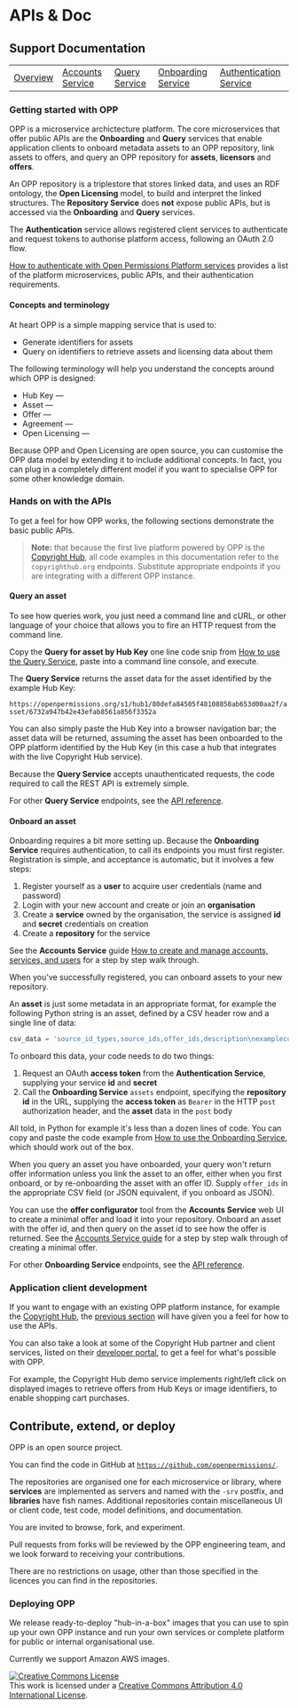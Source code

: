 # APIs & Doc

## Support Documentation

||||||
|----|---|---|---|---|
|[Overview](index.md) | [Accounts Service](account-toc.md) | [Query Service](query-toc.md) | [Onboarding Service](onboard-toc.md) | [Authentication Service](auth-toc.md)

### Getting started with OPP

OPP is a microservice archictecture platform. The core microservices
that offer public APIs are the **Onboarding** and **Query** services
that enable application clients to onboard metadata assets to an OPP
repository, link assets to offers, and query an OPP repository for
**assets**, **licensors** and **offers**.

An OPP repository is a triplestore that stores linked data, and uses
an RDF ontology, the **Open Licensing** model, to build and interpret
the linked structures. The **Repository Service** does **not** expose
public APIs, but is accessed via the **Onboarding** and **Query**
services.

The **Authentication** service allows registered client services to
authenticate and request tokens to authorise platform access,
following an OAuth 2.0 flow.

[How to authenticate with Open Permissions Platform services](https://github.com/openpermissions/auth-srv/blob/master/documents/markdown/how-to-auth.md#services-summary)
provides a list of the platform microservices, public APIs, and their
authentication requirements.

#### Concepts and terminology

At heart OPP is a simple mapping service that is used to:

+ Generate identifiers for assets
+ Query on identifiers to retrieve assets and licensing data about
  them

The following terminology will help you understand the concepts around
which OPP is designed:

+ Hub Key &mdash;
+ Asset &mdash;
+ Offer &mdash;
+ Agreement &mdash;
+ Open Licensing &mdash;

Because OPP and Open Licensing are open source, you can customise the
OPP data model by extending it to include additional concepts. In
fact, you can plug in a completely different model if you want to
specialise OPP for some other knowledge domain.

### Hands on with the APIs

To get a feel for how OPP works, the following sections demonstrate
the basic public APIs.

>**Note:** that because the first live platform powered by OPP is the
>[Copyright Hub](http://www.copyrighthub.org/copyrighthub_org/community/),
>all code examples in this documentation refer to the
>`copyrighthub.org` endpoints. Substitute appropriate endpoints if you
>are integrating with a different OPP instance.

#### Query an asset

To see how queries work, you just need a command line and cURL, or
other language of your choice that allows you to fire an HTTP request
from the command line.

Copy the **Query for asset by Hub Key** one line code snip from [How to use the Query Service](https://github.com/openpermissions/query-srv/blob/master/documents/markdown/how-to-query.md), paste into a command line console, and execute.

The **Query Service** returns the asset data for the asset identified
by the example Hub Key:

```https://openpermissions.org/s1/hub1/80defa84505f48108858ab653d00aa2f/asset/6732a947b42e43efab8561a856f3352a```

You can also simply paste the Hub Key into a browser navigation bar;
the asset data will be returned, assuming the asset has been onboarded
to the OPP platform identified by the Hub Key (in this case a hub that
integrates with the live Copyright Hub service).

Because the **Query Service** accepts unauthenticated requests, the
code required to call the REST API is extremely simple.

For other **Query Service** endpoints, see the
[API reference](https://github.com/openpermissions/query-srv/blob/master/documents/apiary/api.md).

#### Onboard an asset

Onboarding requires a bit more setting up. Because the **Onboarding
Service** requires authentication, to call its endpoints you must
first register. Registration is simple, and acceptance is automatic,
but it involves a few steps:
  1. Register yourself as a **user** to acquire user credentials (name and
    password)
  1. Login with your new account and create or join an **organisation**
  1. Create a **service** owned by the organisation, the service is
     assigned **id** and **secret** credentials on creation
  1. Create a **repository** for the service

See the **Accounts Service** guide
[How to create and manage accounts, services, and users](https://github.com/openpermissions/accounts-srv/blob/master/documents/markdown/how-to-register.md)
for a step by step walk through.

When you've successfully registered, you can onboard assets to your
new repository.

An **asset** is just some metadata in an appropriate format, for
example the following Python string is an asset, defined by a CSV
header row and a single line of data:

```python
csv_data = 'source_id_types,source_ids,offer_ids,description\nexamplecopictureid,DSC_00A987,,"Cannubi cru vineyard at sunset, Barolo, Piemonte, Italy"'
```

To onboard this data, your code needs to do two things:

1. Request an OAuth **access token** from the **Authentication
   Service**, supplying your service **id** and **secret**
2. Call the **Onboarding Service** `assets` endpoint, specifying the
**repository id** in the URL, supplying the **access token** as
`Bearer` in the HTTP `post` authorization header, and the **asset**
data in the `post` body

All told, in Python for example it's less than a dozen lines of
code. You can copy and paste the code example from
[How to use the Onboarding Service](https://github.com/openpermissions/onboarding-srv/blob/master/documents/markdown/how-to-onboard.md),
which should work out of the box.

When you query an asset you have onboarded, your query won't return
offer information unless you link the asset to an offer, either when
you first onboard, or by re-onboarding the asset with an offer
ID. Supply `offer_ids` in the appropriate CSV field (or JSON
equivalent, if you onboard as JSON).

You can use the **offer configurator** tool from the **Accounts
Service** web UI to create a minimal offer and load it into your
repository. Onboard an asset with the offer id, and then query on the
asset id to see how the offer is returned. See the
[Accounts Service guide](https://github.com/openpermissions/accounts-srv/blob/master/documents/markdown/how-to-register.md)
for a step by step walk through of creating a minimal offer.

For other **Onboarding Service** endpoints, see the
[API reference](https://github.com/openpermissions/onboarding-srv/blob/master/documents/apiary/api.md).

### Application client development

If you want to engage with an existing OPP platform instance, for
example the [Copyright Hub](http://www.copyrighthub.org), the
[previous section](#hands-on-with-the-apis) will have given you a feel for
how to use the APIs.

You can also take a look at some of the Copyright Hub partner and
client services, listed on their
[developer portal](http://developer.copyrighthub.org/), to get a feel
for what's possible with OPP.

For example, the Copyright Hub demo service implements right/left
click on displayed images to retrieve offers from Hub Keys or image
identifiers, to enable shopping cart purchases.

## Contribute, extend, or deploy

OPP is an open source project.

You can find the code in GitHub at [`https://github.com/openpermissions/`](https://github.com/openpermissions/).

The repositories are organised one for each microservice or library,
where **services** are implemented as servers and named with the
`-srv` postfix, and **libraries** have fish names. Additional
repositories contain miscellaneous UI or client code, test code, model
definitions, and documentation.

You are invited to browse, fork, and experiment.

Pull requests from forks will be reviewed by the OPP engineering team,
and we look forward to receiving your contributions.

There are no restrictions on usage, other than those specified in the
licences you can find in the repositories.

### Deploying OPP

We release ready-to-deploy "hub-in-a-box" images that you can use to
spin up your own OPP instance and run your own services or complete
platform for public or internal organisational use.

Currently we support Amazon AWS images.

<!-- Copyright Notice -->
<a rel="license" href="http://creativecommons.org/licenses/by/4.0/"><img alt="Creative Commons License" style="border-width:0" src="https://i.creativecommons.org/l/by/4.0/80x15.png" /></a><br />This work is licensed under a <a rel="license" href="http://creativecommons.org/licenses/by/4.0/">Creative Commons Attribution 4.0 International License</a>.
